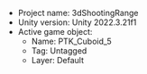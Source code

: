 <!-- UNITY CODE ASSIST INSTRUCTIONS START -->
- Project name: 3dShootingRange
- Unity version: Unity 2022.3.21f1
- Active game object:
  - Name: PTK_Cuboid_5
  - Tag: Untagged
  - Layer: Default
<!-- UNITY CODE ASSIST INSTRUCTIONS END -->